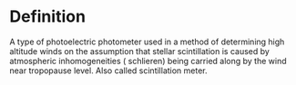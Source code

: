 # Definition

A type of photoelectric photometer used in a method of determining high
altitude winds on the assumption that stellar scintillation is caused by
atmospheric inhomogeneities ( schlieren) being carried along by the wind
near tropopause level. Also called scintillation meter.
